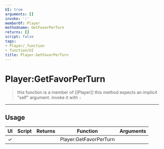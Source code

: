 ```yaml
---
UI: true
arguments: []
invoke: ':'
memberOf: Player
methodname: GetFavorPerTurn
returns: []
script: false
tags:
- Player/_function
- function/UI
title: Player.GetFavorPerTurn
---
```

# Player:GetFavorPerTurn
> this function is a member of [[Player]]
> this method expects an implicit "self" argument. invoke it with `:`
-----
## Usage
|  UI | Script | Returns | Function | Arguments |
|:---:|:------:|-------:|:--------:|:---------|
|✓| ||Player:GetFavorPerTurn||
